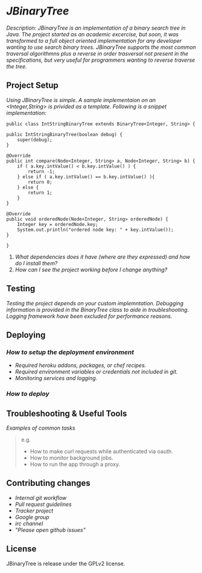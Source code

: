 # _JBinaryTree_

_Description: JBinaryTree is an implementation of a binary search tree in Java. The project started as an academic excercise, but soon, it was transformed to a full object oriented implementation for any developer wanting to use search binary trees. JBinaryTree supports the most common traversal algorithmns plus a reverse in order trasversal not present in the specifications, but very useful for programmers wanting to reverse traverse the tree._

## Project Setup

_Using JBinaryTree is simple. A sample implementaion on an <Integer,String> is privided as a template. Following is a snippet implementation:_

	public class IntStringBinaryTree extends BinaryTree<Integer, String> {

	public IntStringBinaryTree(boolean debug) {
		super(debug);
	}
	
	@Override
	public int compare(Node<Integer, String> a, Node<Integer, String> b) {
		if ( a.key.intValue() < b.key.intValue() ) {
			return -1;
		} else if ( a.key.intValue() == b.key.intValue() ){
			return 0;
		} else {
			return 1;
		}
	}
	
	@Override
	public void orderedNode(Node<Integer, String> orderedNode) {
		Integer key = orderedNode.key;
		System.out.println("ordered node key: " + key.intValue());
	}
	
	}

1. _What dependencies does it have (where are they expressed) and how do I install them?_
2. _How can I see the project working before I change anything?_

## Testing

_Testing the project depends on your custom implemntation. Debugging information is provided in the BinaryTree class to aide in troubleshooting. Logging framework have been excluded for performance reasons._

## Deploying

### _How to setup the deployment environment_

- _Required heroku addons, packages, or chef recipes._
- _Required environment variables or credentials not included in git._
- _Monitoring services and logging._

### _How to deploy_

## Troubleshooting & Useful Tools

_Examples of common tasks_

> e.g.
> 
> - How to make curl requests while authenticated via oauth.
> - How to monitor background jobs.
> - How to run the app through a proxy.

## Contributing changes

- _Internal git workflow_
- _Pull request guidelines_
- _Tracker project_
- _Google group_
- _irc channel_
- _"Please open github issues"_

## License
JBinaryTree is release under the GPLv2 license.
